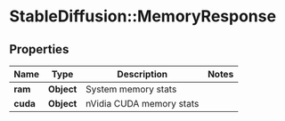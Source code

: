 # StableDiffusion::MemoryResponse

## Properties
Name | Type | Description | Notes
------------ | ------------- | ------------- | -------------
**ram** | **Object** | System memory stats | 
**cuda** | **Object** | nVidia CUDA memory stats | 

